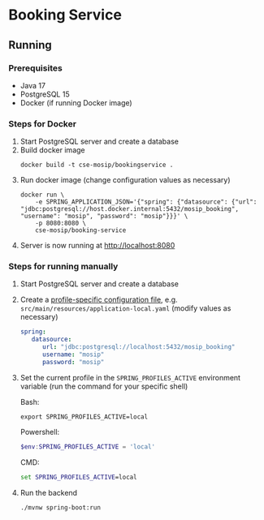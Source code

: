 # Booking Service

## Running

### Prerequisites

- Java 17
- PostgreSQL 15
- Docker (if running Docker image)

### Steps for Docker

1. Start PostgreSQL server and create a database
2. Build docker image
    ```shell
    docker build -t cse-mosip/bookingservice .
    ```
3. Run docker image (change configuration values as necessary)
    ```shell
    docker run \
        -e SPRING_APPLICATION_JSON='{"spring": {"datasource": {"url": "jdbc:postgresql://host.docker.internal:5432/mosip_booking", "username": "mosip", "password": "mosip"}}}' \
        -p 8080:8080 \
        cse-mosip/booking-service
    ```
4. Server is now running at [http://localhost:8080](http://localhost:8080)

### Steps for running manually

1. Start PostgreSQL server and create a database
2. Create a [profile-specific configuration file](https://docs.spring.io/spring-boot/docs/current/reference/html/features.html#features.external-config.files.profile-specific), e.g. `src/main/resources/application-local.yaml` (modify values as necessary)
   ```yaml
   spring:
      datasource:
         url: "jdbc:postgresql://localhost:5432/mosip_booking"
         username: "mosip"
         password: "mosip"
   ```
3. Set the current profile in the `SPRING_PROFILES_ACTIVE` environment variable (run the command for your specific shell)

   Bash:
   ```shell
   export SPRING_PROFILES_ACTIVE=local
   ```
   Powershell:
   ```powershell
   $env:SPRING_PROFILES_ACTIVE = 'local'
   ```
   CMD:
   ```cmd
   set SPRING_PROFILES_ACTIVE=local
   ```
4. Run the backend
   ```shell
   ./mvnw spring-boot:run
   ```
